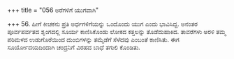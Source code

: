 +++
title = "056 ಅರೆಗಳಿಗೆ ಯುಗವಾಗಿ"

+++
56. ಹೀಗೆ ಕೀಚಕನು ಪ್ರತಿ ಅರ್ಧಗಳಿಗೆಯನ್ನು ಒಂದೊಂದು ಯುಗ ಎಂದು ಭಾವಿಸಿದ್ದ. ಅನಂತರ ಪೂರ್ವಪರ್ವತದ ಶೃಂಗದಲ್ಲಿ ಸೂರ್ಯ ಕಾಣಿಸಿಕೊಂಡು ಲೋಕದ ಕತ್ತಲನ್ನು ತೊಡೆದುಹಾಕಿದ. ತಾವರೆಗಳು ಅರಳಿ ತಮ್ಮ ಪರಿಮಳದ ಉಡುಗೊರೆಯಿಂದ ದುಂಬಿಗಳನ್ನು ತಮ್ಮೆಡೆಗೆ ಸೆಳೆದವು ಎಂಬಂತೆ ಕಾಣಿಸಿತು. ಈಗ ಸೂರ್ಯೋದಯದಿಂದಾಗಿ ಚಂದ್ರನಿಗೆ ವಿರಹದ ಬಾಧೆ ತಗುಲಿ ಕೊಂಡಿತು.